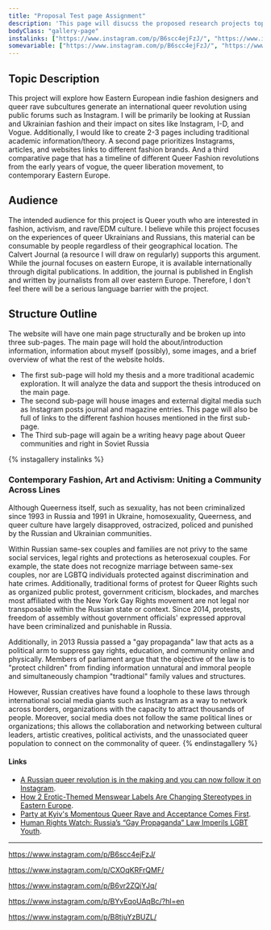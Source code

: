 ```yaml
---
title: "Proposal Test page Assignment"
description: 'This page will disucss the proposed research projects topic description, audience, and structure (outline).'
bodyClass: "gallery-page"
instalinks: ["https://www.instagram.com/p/B6scc4ejFzJ/", "https://www.instagram.com/p/CLUBQZknOVc/","https://www.instagram.com/p/CXOqKRFrQMF/", "https://www.instagram.com/p/B6vr2ZQjYJq/","https://www.instagram.com/p/BYvEqoUAqBc/?hl=en","https://www.instagram.com/p/B8tjuYzBUZL/"]
somevariable: ["https://www.instagram.com/p/B6scc4ejFzJ/", "https://www.instagram.com/p/CLUBQZknOVc/","https://www.instagram.com/p/CXOqKRFrQMF/", "https://www.instagram.com/p/B6vr2ZQjYJq/","https://www.instagram.com/p/BYvEqoUAqBc/?hl=en","https://www.instagram.com/p/B8tjuYzBUZL/"]
---
```


## Topic Description 
This project will explore how Eastern European indie fashion designers and queer rave subcultures generate an international queer revolution using public forums such as Instagram. I will be primarily be looking at Russian and Ukrainian fashion and their impact on sites like Instagram, I-D, and Vogue. Additionally, I would like to create 2-3 pages including traditional academic information/theory. A second page prioritizes Instagrams, articles, and websites links to different fashion brands. And a third comparative page that has a timeline of different Queer Fashion revolutions from the early years of vogue, the queer liberation movement, to contemporary Eastern Europe.

## Audience
The intended audience for this project is Queer youth who are interested in fashion, activism, and rave/EDM culture. I believe while this project focuses on the experiences of queer Ukrainians and Russians, this material can be consumable by people regardless of their geographical location. The Calvert Journal (a resource I will draw on regularly) supports this argument. While the journal focuses on eastern Europe, it is available internationally through digital publications. In addition, the journal is published in English and written by journalists from all over eastern Europe. Therefore, I don't feel there will be a serious language barrier with the project. 

## Structure Outline
 The website will have one main page structurally and be broken up into three sub-pages. The main page will hold the about/introduction information, information about myself (possibly), some images, and a brief overview of what the rest of the website holds. 
 - The first sub-page will hold my thesis and a more traditional academic exploration. It will analyze the data and support the thesis introduced on the main page.   
 - The second sub-page will house images and external digital media such as Instagram posts journal and magazine entries. This page will also be full of links to the different fashion houses mentioned in the first sub-page.
 - The Third sub-page will again be a writing heavy page about Queer communities and right in Soviet Russia 

{% instagallery instalinks %}
### Contemporary Fashion, Art and Activism: Uniting a Community Across Lines 
Although Queerness itself, such as sexuality, has not been criminalized since 1993 in Russia and 1991 in Ukraine, homosexuality, Queerness, and queer culture have largely disapproved, ostracized, policed and punished by the Russian and Ukrainian communities. 

Within Russian same-sex couples and families are not privy to the same social services, legal rights and protections as heterosexual couples. For example, the state does not recognize marriage between same-sex couples, nor are LGBTQ individuals protected against discrimination and hate crimes. Additionally, traditional forms of protest for Queer Rights such as organized public protest, government criticism, blockades, and marches most affiliated with the New York Gay Rights movement are not legal nor transposable within the Russian state or context. Since 2014, protests, freedom of assembly without government officials' expressed approval have been criminalized and punishable in Russia. 

Additionally, in 2013 Russia passed a "gay propaganda" law that acts as a political arm to suppress gay rights, education, and community online and physically. Members of parliament argue that the objective of the law is to "protect children" from finding information unnatural and immoral people and simultaneously champion "tradtional" family values and structures. 


However, Russian creatives have found a loophole to these laws through international social media giants such as Instagram as a way to network across borders, organizations with the capacity to attract thousands of people. Moreover, social media does not follow the same political lines or organizations; this allows the collaboration and networking between cultural leaders, artistic creatives, political activists, and the unassociated queer population to connect on the commonality of queer. 
{% endinstagallery %}

#### Links 
- [A Russian queer revolution is in the making and you can now follow it on Instagram](https://www.calvertjournal.com/articles/show/11647/russian-queer-creatives-instagram-follow-of-the-week).
- [How 2 Erotic-Themed Menswear Labels Are Changing Stereotypes in Eastern Europe](https://www.vogue.com/article/ukraine-menswear-anton-belinskiy-ivan-frolov).
- [Party at Kyiv's Momentous Queer Rave and Acceptance Comes First](https://www.calvertjournal.com/features/show/11215/veselka-queer-rave-kyiv-ukraine-nightlife-lgbtq).
- [Human Rights Watch: Russia’s “Gay Propaganda” Law Imperils LGBT Youth](https://www.hrw.org/report/2018/12/12/no-support/russias-gay-propaganda-law-imperils-lgbt-youth#).

---


https://www.instagram.com/p/B6scc4ejFzJ/

https://www.instagram.com/p/CXOqKRFrQMF/

https://www.instagram.com/p/B6vr2ZQjYJq/

https://www.instagram.com/p/BYvEqoUAqBc/?hl=en

https://www.instagram.com/p/B8tjuYzBUZL/
